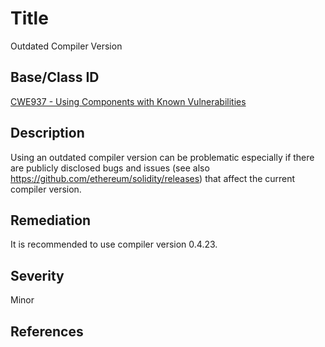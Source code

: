 # Title 
Outdated Compiler Version

## Base/Class ID
[CWE937 - Using Components with Known Vulnerabilities](http://cwe.mitre.org/data/definitions/937.html)

## Description 
Using an outdated compiler version can be problematic especially if there are publicly disclosed bugs and issues (see also https://github.com/ethereum/solidity/releases) that affect the current compiler version.

## Remediation
It is recommended to use compiler version 0.4.23. 

## Severity 
Minor 

## References 

